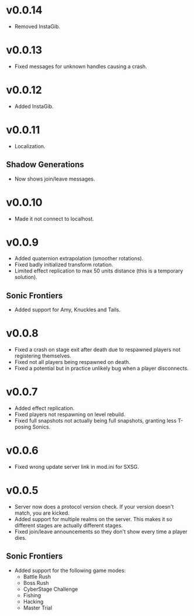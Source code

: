 # v0.0.14
* Removed InstaGib.


# v0.0.13
* Fixed messages for unknown handles causing a crash.


# v0.0.12
* Added InstaGib.


# v0.0.11
* Localization.

## Shadow Generations
* Now shows join/leave messages.


# v0.0.10
* Made it not connect to localhost.


# v0.0.9
* Added quaternion extrapolation (smoother rotations).
* Fixed badly initialized transform rotation.
* Limited effect replication to max 50 units distance (this is a temporary solution).

## Sonic Frontiers
* Added support for Amy, Knuckles and Tails.


# v0.0.8
* Fixed a crash on stage exit after death due to respawned players not registering themselves.
* Fixed not all players being respawned on death.
* Fixed a potential but in practice unlikely bug when a player disconnects.


# v0.0.7
* Added effect replication.
* Fixed players not respawning on level rebuild.
* Fixed full snapshots not actually being full snapshots, granting less T-posing Sonics.


# v0.0.6
* Fixed wrong update server link in mod.ini for SXSG.


# v0.0.5
* Server now does a protocol version check. If your version doesn't match, you are kicked.
* Added support for multiple realms on the server. This makes it so different stages are actually different stages.
* Fixed join/leave announcements so they don't show every time a player dies.

## Sonic Frontiers
* Added support for the following game modes:
  * Battle Rush
  * Boss Rush
  * CyberStage Challenge
  * Fishing
  * Hacking
  * Master Trial
